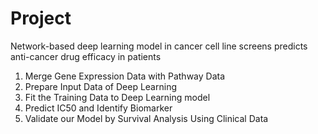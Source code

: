 # Project
Network-based deep learning model in cancer cell line screens predicts anti-cancer drug efficacy in patients  
1. Merge Gene Expression Data with Pathway Data 
2. Prepare Input Data of Deep Learning
3. Fit the Training Data to Deep Learning model
4. Predict IC50 and Identify Biomarker 
5. Validate our Model by Survival Analysis Using Clinical Data
